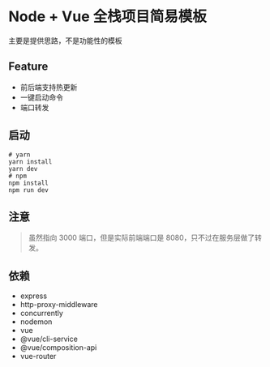 
# Node + Vue 全栈项目简易模板

主要是提供思路，不是功能性的模板

## Feature

- 前后端支持热更新
- 一键启动命令
- 端口转发

## 启动

```shell
# yarn
yarn install
yarn dev
# npm
npm install
npm run dev
```

## 注意

> 虽然指向 3000 端口，但是实际前端端口是 8080，只不过在服务层做了转发。

## 依赖

- express
- http-proxy-middleware
- concurrently
- nodemon
- vue
- @vue/cli-service
- @vue/composition-api
- vue-router
